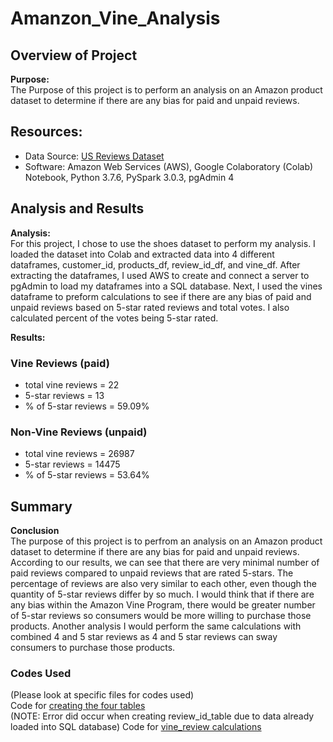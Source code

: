# Amanzon_Vine_Analysis

## Overview of Project  

**Purpose:**  
The Purpose of this project is to perform an analysis on an Amazon product dataset to determine if there are any bias for paid and unpaid reviews.  

## Resources:  
- Data Source: [US Reviews Dataset](https://s3.amazonaws.com/amazon-reviews-pds/tsv/index.txt)  
- Software: Amazon Web Services (AWS), Google Colaboratory (Colab) Notebook, Python 3.7.6, PySpark 3.0.3, pgAdmin 4  

## Analysis and Results  

**Analysis:**  
For this project, I chose to use the shoes dataset to perform my analysis. I loaded the dataset into Colab and extracted data into 4 different dataframes, customer_id, products_df, review_id_df, and vine_df. After extracting the dataframes, I used AWS to create and connect a server to pgAdmin to load my dataframes into a SQL database. Next, I used the vines dataframe to preform calculations to see if there are any bias of paid and unpaid reviews based on 5-star rated reviews and total votes. I also calculated percent of the votes being 5-star rated.  

**Results:**  
### Vine Reviews (paid)  
- total vine reviews = 22  
- 5-star reviews = 13  
- % of 5-star reviews = 59.09%  

### Non-Vine Reviews (unpaid)  
- total vine reviews = 26987  
- 5-star reviews = 14475  
- % of 5-star reviews = 53.64%  

## Summary  

**Conclusion**  
The purpose of this project is to perfrom an analysis on an Amazon product dataset to determine if there are any bias for paid and unpaid reviews. According to our results, we can see that there are very minimal number of paid reviews compared to unpaid reviews that are rated 5-stars. The percentage of reviews are also very similar to each other, even though the quantity of 5-star reviews differ by so much. I would think that if there are any bias within the Amazon Vine Program, there would be greater number of 5-star reviews so consumers would be more willing to purchase those products. Another analysis I would perform the same calculations with combined 4 and 5 star reviews as 4 and 5 star reviews can sway consumers to purchase those products.  

### Codes Used  
(Please look at specific files for codes used)  
Code for [creating the four tables](https://github.com/tonywang3571/Amanzon_Vine_Analysis/blob/master/Amazon_Reviews_ETL.ipynb)  
(NOTE: Error did occur when creating review_id_table due to data already loaded into SQL database)
Code for [vine_review calculations](https://github.com/tonywang3571/Amanzon_Vine_Analysis/blob/master/Vine_Review_Analysis.ipynb)  
